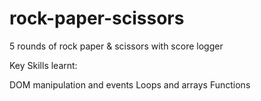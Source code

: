 # rock-paper-scissors

5 rounds of rock paper & scissors with score logger

Key Skills learnt:

DOM manipulation and events
Loops and arrays
Functions

